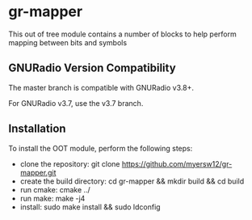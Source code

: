 # gr-mapper


This out of tree module contains a number of blocks to help perform mapping between bits and symbols


## GNURadio Version Compatibility

The master branch is compatible with GNURadio v3.8+.

For GNURadio v3.7, use the v3.7 branch.

 ## Installation
 
 To install the OOT module, perform the following steps:

   * clone the repository: git clone https://github.com/myersw12/gr-mapper.git
   * create the build directory: cd gr-mapper && mkdir build && cd build
   * run cmake: cmake ../
   * run make: make -j4
   * install: sudo make install && sudo ldconfig
